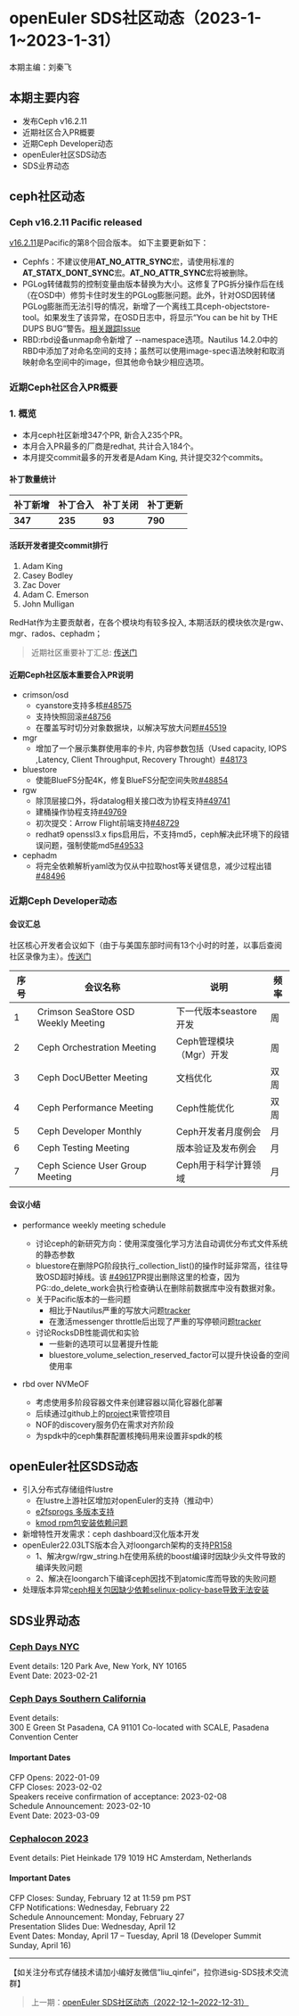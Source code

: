 # openEuler SDS社区动态（2023-1-1~2023-1-31）

本期主编：刘秦飞

## 本期主要内容
- 发布Ceph v16.2.11
- 近期社区合入PR概要
- 近期Ceph Developer动态
- openEuler社区SDS动态
- SDS业界动态

## ceph社区动态
### Ceph v16.2.11 Pacific released

[v16.2.11](https://ceph.io/en/news/blog/2023/v16-2-11-pacific-released/)是Pacific的第8个回合版本。
如下主要更新如下：
- Cephfs：不建议使用**AT_NO_ATTR_SYNC**宏，请使用标准的**AT_STATX_DONT_SYNC**宏。**AT_NO_ATTR_SYNC**宏将被删除。
- PGLog转储裁剪的控制变量由版本替换为大小。这修复了PG拆分操作后在线（在OSD中）修剪卡住时发生的PGLog膨胀问题。此外，针对OSD因转储PGLog膨胀而无法引导的情况，新增了一个离线工具ceph-objectstore-tool。如果发生了该异常，在OSD日志中，将显示“You can be hit by THE DUPS BUG”警告。[相关跟踪Issue](https://tracker.ceph.com/issues/53729)
- RBD:rbd设备unmap命令新增了 --namespace选项。Nautilus 14.2.0中的RBD中添加了对命名空间的支持；虽然可以使用image-spec语法映射和取消映射命名空间中的image，但其他命令缺少相应选项。

### 近期Ceph社区合入PR概要
### 1. 概览
- 本月ceph社区新增347个PR, 新合入235个PR。
- 本月合入PR最多的厂商是redhat, 共计合入184个。
- 本月提交commit最多的开发者是Adam King, 共计提交32个commits。
#### 补丁数量统计
        
| 补丁新增  | 补丁合入 | 补丁关闭 | 补丁更新 |
| --------- | -------- | -------- | -------- |
| **347** | **235** | **93** | **790** |
#### 活跃开发者提交commit排行
1. Adam King
2. Casey Bodley
3. Zac Dover
4. Adam C. Emerson
5. John Mulligan

RedHat作为主要贡献者，在各个模块均有较多投入, 本期活跃的模块依次是rgw、mgr、rados、cephadm；

> 近期社区重要补丁汇总: [传送门](https://github.com/ceph/ceph/pulse)

#### 近期Ceph社区版本重要合入PR说明
- crimson/osd
  - cyanstore支持多核[#48575](https://github.com/ceph/ceph/pull/48575)
  - 支持快照回滚[#48756](https://github.com/ceph/ceph/pull/48756)
  - 在覆盖写时切分对象数据块，以解决写放大问题[#45519](https://github.com/ceph/ceph/pull/45519)
- mgr
  - 增加了一个展示集群使用率的卡片, 内容参数包括（Used capacity, IOPS ,Latency, Client Throughput, Recovery Throught）[#48173](https://github.com/ceph/ceph/pull/48173)
- bluestore
  - 使能BlueFS分配4K，修复BlueFS分配空间失败[#48854](https://github.com/ceph/ceph/pull/48854)
- rgw
  - 除顶层接口外，将datalog相关接口改为协程支持[#49741](https://github.com/ceph/ceph/pull/49741)
  - 建桶操作协程支持[#49769](https://github.com/ceph/ceph/pull/49769)
  - 初次提交：Arrow Flight前端支持[#48729](https://github.com/ceph/ceph/pull/48729)
  - redhat9 openssl3.x fips启用后，不支持md5，ceph解决此环境下的段错误问题，强制使能md5[#49533](https://github.com/ceph/ceph/pull/49533)
- cephadm
  - 将完全依赖解析yaml改为仅从中拉取host等关键信息，减少过程出错[#48496](https://github.com/ceph/ceph/pull/48496)


### 近期Ceph Developer动态

#### 会议汇总

社区核心开发者会议如下（由于与美国东部时间有13个小时的时差，以事后查阅社区录像为主）。[传送门](https://www.youtube.com/channel/UCno-Fry25FJ7B4RycCxOtfw)

| 序号 | 会议名称                             | 说明                    | 频率 |
| ---- | ----------------------------------- | ----------------------- | ---- |
| 1    | Crimson SeaStore OSD Weekly Meeting | 下一代版本seastore开发   | 周   |
| 2    | Ceph Orchestration Meeting          | Ceph管理模块（Mgr）开发  | 周   |
| 3    | Ceph DocUBetter Meeting             | 文档优化                | 双周 |
| 4    | Ceph Performance Meeting            | Ceph性能优化            | 双周 |
| 5    | Ceph Developer Monthly              | Ceph开发者月度例会       | 月   |
| 6    | Ceph Testing Meeting                | 版本验证及发布例会       | 月   |
| 7    | Ceph Science User Group Meeting     | Ceph用于科学计算领域     | 月   |


#### 会议小结

- performance weekly meeting schedule
  - 讨论ceph的新研究方向：使用深度强化学习方法自动调优分布式文件系统的静态参数
  - bluestore在删除PG阶段执行_collection_list()的操作时延非常高，往往导致OSD超时掉线。该 [#49617](https://github.com/ceph/ceph/pull/49617)PR提出删除这里的检查，因为PG::do_delete_work会执行检查确认在删除前数据库中没有数据对象。
  - 关于Pacific版本的一些问题
    - 相比于Nautilus严重的写放大问题[tracker](https://tracker.ceph.com/issues/58530)
    - 在激活messenger throttle后出现了严重的写停顿问题[tracker](https://tracker.ceph.com/issues/58528)
  - 讨论RocksDB性能调优和实验
    - 一些新的选项可以显著提升性能
    - bluestore_volume_selection_reserved_factor可以提升快设备的空间使用率

- rbd over NVMeOF
  - 考虑使用多阶段容器文件来创建容器以简化容器化部署
  - 后续通过github上的[project](https://github.com/orgs/ceph/projects/1)来管控项目
  - NOF的discovery服务仍在需求对齐阶段
  - 为spdk中的ceph集群配置核掩码用来设置非spdk的核

## openEuler社区SDS动态

- 引入分布式存储组件lustre
  - 在lustre上游社区增加对openEuler的支持（推动中）
  - [e2fsprogs 多版本支持](https://gitee.com/src-openeuler/e2fsprogs/issues/I67I0B)
  - [kmod rpm包安装依赖问题](https://gitee.com/src-openeuler/openEuler-rpm-config/issues/I6D2HE)
- 新增特性开发需求：ceph dashboard汉化版本开发
- openEuler22.03LTS版本合入对loongarch架构的支持[PR158](https://gitee.com/src-openeuler/ceph/pulls/158)
  - 1、解决rgw/rgw_string.h在使用系统的boost编译时因缺少头文件导致的编译失败问题
  - 2、解决在loongarch下编译ceph因找不到atomic库而导致的失败问题
- 处理版本异常[ceph相关包因缺少依赖selinux-policy-base导致无法安装](https://gitee.com/src-openeuler/ceph/issues/I68646?from=project-issue)

## SDS业界动态
### [Ceph Days NYC](https://ceph.io/en/community/events/2023/ceph-days-nyc/)
Event details:
120 Park Ave, New York, NY 10165  
Event Date: 2023-02-21

### [Ceph Days Southern California](https://ceph.io/en/community/events/2023/ceph-days-socal/)
Event details:  
300 E Green St Pasadena, CA 91101
Co-located with SCALE, Pasadena Convention Center  
#### Important Dates
CFP Opens: 2022-01-09  
CFP Closes: 2023-02-02  
Speakers receive confirmation of acceptance: 2023-02-08  
Schedule Announcement: 2023-02-10  
Event Date: 2023-03-09  

### [Cephalocon 2023](https://ceph.io/en/community/events/2023/cephalocon-amsterdam/)
Event details:
Piet Heinkade 179 1019 HC Amsterdam, Netherlands  
#### Important Dates  
CFP Closes: Sunday, February 12 at 11:59 pm PST  
CFP Notifications: Wednesday, February 22  
Schedule Announcement: Monday, February 27  
Presentation Slides Due: Wednesday, April 12  
Event Dates: Monday, April 17 – Tuesday, April 18 (Developer Summit Sunday, April 16)  

---
【如关注分布式存储技术请加小编好友微信“liu_qinfei”，拉你进sig-SDS技术交流群】

> 上一期：[openEuler SDS社区动态（2022-12-1~2022-12-31）](https://zhuanlan.zhihu.com/p/596413994)

